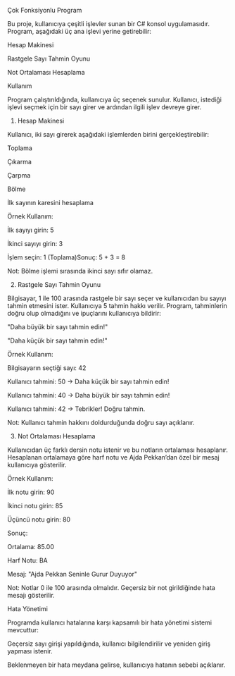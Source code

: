 Çok Fonksiyonlu Program

Bu proje, kullanıcıya çeşitli işlevler sunan bir C# konsol uygulamasıdır. Program, aşağıdaki üç ana işlevi yerine getirebilir:

Hesap Makinesi

Rastgele Sayı Tahmin Oyunu

Not Ortalaması Hesaplama

Kullanım

Program çalıştırıldığında, kullanıcıya üç seçenek sunulur. Kullanıcı, istediği işlevi seçmek için bir sayı girer ve ardından ilgili işlev devreye girer.

1. Hesap Makinesi

Kullanıcı, iki sayı girerek aşağıdaki işlemlerden birini gerçekleştirebilir:

Toplama

Çıkarma

Çarpma

Bölme

İlk sayının karesini hesaplama

Örnek Kullanım:

İlk sayıyı girin: 5

İkinci sayıyı girin: 3

İşlem seçin: 1 (Toplama)Sonuç: 5 + 3 = 8

Not: Bölme işlemi sırasında ikinci sayı sıfır olamaz.

2. Rastgele Sayı Tahmin Oyunu

Bilgisayar, 1 ile 100 arasında rastgele bir sayı seçer ve kullanıcıdan bu sayıyı tahmin etmesini ister. Kullanıcıya 5 tahmin hakkı verilir. Program, tahminlerin doğru olup olmadığını ve ipuçlarını kullanıcıya bildirir:

"Daha büyük bir sayı tahmin edin!"

"Daha küçük bir sayı tahmin edin!"

Örnek Kullanım:

Bilgisayarın seçtiği sayı: 42

Kullanıcı tahmini: 50 → Daha küçük bir sayı tahmin edin!

Kullanıcı tahmini: 40 → Daha büyük bir sayı tahmin edin!

Kullanıcı tahmini: 42 → Tebrikler! Doğru tahmin.

Not: Kullanıcı tahmin hakkını doldurduğunda doğru sayı açıklanır.

3. Not Ortalaması Hesaplama

Kullanıcıdan üç farklı dersin notu istenir ve bu notların ortalaması hesaplanır. Hesaplanan ortalamaya göre harf notu ve Ajda Pekkan’dan özel bir mesaj kullanıcıya gösterilir.

Örnek Kullanım:

İlk notu girin: 90

İkinci notu girin: 85

Üçüncü notu girin: 80

Sonuç:

Ortalama: 85.00

Harf Notu: BA

Mesaj: "Ajda Pekkan Seninle Gurur Duyuyor"

Not: Notlar 0 ile 100 arasında olmalıdır. Geçersiz bir not girildiğinde hata mesajı gösterilir.

Hata Yönetimi

Programda kullanıcı hatalarına karşı kapsamılı bir hata yönetimi sistemi mevcuttur:

Geçersiz sayı girişi yapıldığında, kullanıcı bilgilendirilir ve yeniden giriş yapması istenir.

Beklenmeyen bir hata meydana gelirse, kullanıcıya hatanın sebebi açıklanır.